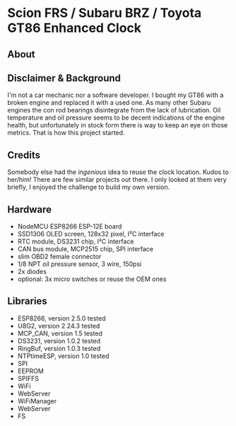 # Scion FRS / Subaru BRZ / Toyota GT86 Enhanced Clock

## About

## Disclaimer & Background
I'm not a car mechanic nor a software developer. I bought my GT86 with a broken engine and replaced it with a used one. As many other Subaru engines the con rod bearings disintegrate from the lack of lubrication.
Oil temperature and oil pressure seems to be decent indications of the engine health, but unfortunately in stock form there is way to keep an eye on those metrics. That is how this project started.

## Credits
Somebody else had the *ingenious* idea to reuse the clock location. Kudos to her/him!
There are few similar projects out there. I only looked at them very briefly, I enjoyed the challenge to build my own version.

## Hardware
* NodeMCU ESP8266 ESP-12E board
* SSD1306 OLED screen, 128x32 pixel, I²C interface
* RTC module, DS3231 chip, I²C interface
* CAN bus module, MCP2515 chip, SPI interface
* slim OBD2 female connector
* 1/8 NPT oil pressure sensor, 3 wire, 150psi
* 2x diodes
* optional: 3x micro switches or reuse the OEM ones

## Libraries
* ESP8266, version 2.5.0 tested
* U8G2, version 2.24.3 tested
* MCP_CAN, version 1.5 tested
* DS3231, version 1.0.2 tested
* RingBuf, version 1.0.3 tested
* NTPtimeESP, version 1.0 tested
* SPI
* EEPROM
* SPIFFS
* WiFi
* WebServer
* WiFiManager
* WebServer
* FS

